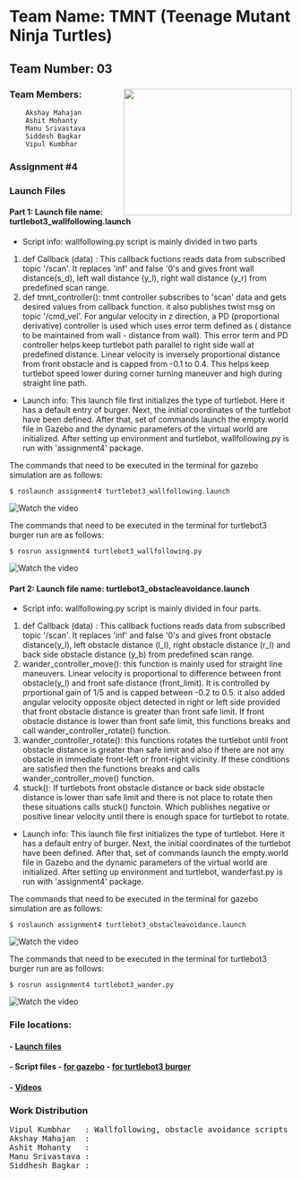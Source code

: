 # Team Name: TMNT (Teenage Mutant Ninja Turtles)	

## Team Number: 03  
### Team Members: <img align="right" width="300" height="226" src="https://raw.githubusercontent.com/vipulkumbhar/AuE893Spring20_VipulKumbhar/master/catkin_ws/git_readme_files/ninja_turtles_PNG55.png">   	
		Akshay Mahajan 
		Ashit Mohanty  
		Manu Srivastava  
		Siddesh Bagkar  
		Vipul Kumbhar  
		  
### Assignment #4  
  
### Launch Files  
  
#### Part 1:  Launch file name: turtlebot3_wallfollowing.launch 

- Script info: wallfollowing.py script is mainly divided in two parts    
1) def Callback (data) : This callback fuctions reads data from subscribed topic '/scan'. It replaces 'inf' and false '0's and gives front wall distance(s_d), left wall distance (y_l), right wall distance (y_r) from predefined scan range.   
2) def tmnt_controller(): tnmt controller subscribes to 'scan' data and gets desired values from callback function. it also publishes twist msg on topic '/cmd_vel'. For angular velocity in z direction, a PD (proportional derivative) controller is used which uses error term defined as ( distance to be maintained from wall - distance from wall). This error term and PD controller helps keep turtlebot path parallel to right side wall at predefined distance. Linear velocity is inversely proportional distance from front obstacle and is capped from -0.1 to 0.4. This helps keep turtlebot speed lower during corner turning maneuver and high during straight line path.
	  
- Launch info: This launch file first initializes the type of turtlebot. Here it has a default entry of burger. Next, the initial coordinates of the turtlebot have been defined. After that, set of commands launch the empty.world file in Gazebo and the dynamic parameters of the virtual world are initialized. After setting up environment and turtlebot, wallfollowing.py is run with 'assignment4' package. 

The commands that need to be executed in the terminal for gazebo simulation are as follows:

```
$ roslaunch assignment4 turtlebot3_wallfollowing.launch       
```
![Watch the video](https://github.com/vipulkumbhar/AuE893Spring20_VipulKumbhar/blob/master/catkin_ws/src/assignment4/video/gazebo/wall_following.gif)

The commands that need to be executed in the terminal for turtlebot3 burger run are as follows:

```
$ rosrun assignment4 turtlebot3_wallfollowing.py       
```
![Watch the video](https://github.com/vipulkumbhar/AuE893Spring20_VipulKumbhar/blob/master/catkin_ws/src/assignment4/video/turtlebot3burger/wallfollowing_real.gif)

  
#### Part 2:  Launch file name: turtlebot3_obstacleavoidance.launch  
- Script info:  wallfollowing.py script is mainly divided in four parts.      

1) def Callback (data) : This callback fuctions reads data from subscribed topic '/scan'. It replaces 'inf' and false '0's and gives front obstacle distance(y_l), left obstacle distance (l_l), right obstacle distance (r_l) and back side obstacle distance (y_b) from predefined scan range.    
2) wander_controller_move(): this function is mainly used for straight line maneuvers. Linear velocity is proportional to difference between front obstacle(y_l) and front safe distance (front_limit). It is controlled by prportional gain of 1/5 and is capped between -0.2 to 0.5. it also added angular velocity opposite object detected in right or left side provided that front obstacle distance is greater than front safe limit. If front obstacle distance is lower than front safe limit, this functions breaks and call wander_controller_rotate() function.   
3) wander_controller_rotate(): this functions rotates the turtlebot until front obstacle distance is greater than safe limit and also if there are not any obstacle in immediate front-left or front-right vicinity. If these conditions are satisfied then the functions breaks and calls wander_controller_move() function.
4) stuck(): If turtlebots front obstacle distance or back side obstacle distance is lower than safe limit and there is not place to rotate then these situations calls stuck() functoin. Which publishes negative or positive linear velocity until there is enough space for turtlebot to rotate.
	  
- Launch info: This launch file first initializes the type of turtlebot. Here it has a default entry of burger. Next, the initial coordinates of the turtlebot have been defined. After that, set of commands launch the empty.world file in Gazebo and the dynamic parameters of the virtual world are initialized. After setting up environment and turtlebot, wanderfast.py is run with 'assignment4' package. 

The commands that need to be executed in the terminal for gazebo simulation are as follows:

```
$ roslaunch assignment4 turtlebot3_obstacleavoidance.launch    
```
![Watch the video](https://github.com/vipulkumbhar/AuE893Spring20_VipulKumbhar/blob/master/catkin_ws/src/assignment4/video/gazebo/obstacle_avoidance.gif)

The commands that need to be executed in the terminal for turtlebot3 burger run are as follows:

```
$ rosrun assignment4 turtlebot3_wander.py       
```

![Watch the video](https://github.com/vipulkumbhar/AuE893Spring20_VipulKumbhar/blob/master/catkin_ws/src/assignment4/video/turtlebot3burger/obstacleavoidance_real.gif)

### File locations:
#### - [Launch files](https://github.com/vipulkumbhar/AuE893Spring20_VipulKumbhar/tree/master/catkin_ws/src/assignment4/launch)     
#### - Script files - [for gazebo](https://github.com/vipulkumbhar/AuE893Spring20_VipulKumbhar/tree/master/catkin_ws/src/assignment4/script)   - [for turtlebot3 burger](https://github.com/vipulkumbhar/AuE893Spring20_VipulKumbhar/tree/master/catkin_ws/src/assignment4/src)      
#### - [Videos](https://github.com/vipulkumbhar/AuE893Spring20_VipulKumbhar/tree/master/catkin_ws/src/assignment4/video)

### Work Distribution

<pre>
Vipul Kumbhar 	: Wallfollowing, obstacle avoidance scripts and launch files  
Akshay Mahajan	:  
Ashit Mohanty 	:  
Manu Srivastava	:   
Siddhesh Bagkar	:  
</pre>
